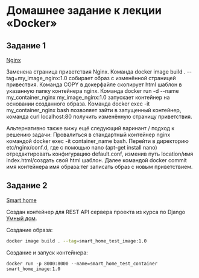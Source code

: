 # Домашнее задание к лекции «Docker»

## Задание 1

[Nginx](./nginx)

Заменена страница приветствия Nginx.
Команда docker image build . --tag=my_image_nginx:1.0 собирает образ с изменённой страницей привествия.
Команда COPY в докерфайле скопирует html шаблон в указанную папку контейнера nginx.
Команда docker run -d --name my_container_nginx my_image_nginx:1.0 запускает контейнер на основании созданного образа.
Команда docker exec -it my_container_nginx bash позволяет зайти в запущенный контейнер,
команда curl localhost:80 получить изменённую страницу приветствия.

Альтернативно также вижу ещё следующий варинант / подход к решению задачи:
Провалиться в стандартный контейнер nginx командой docker exec -it container_name bash. 
Перейти в директорию etc/nginx/conf.d, где с помощью nano (apt-get install nano) отредактировать конфигурацию default.conf, 
изменив путь location/имя index.html/создать свой html шаблон. 
Далее командой docker commit имя контейнера имя образа:тег записать образ с новым приветствием.

## Задание 2

[Smart home](./Smart_home)

Создан контейнер для REST API сервера проекта из курса по Django [Умный дом](https://github.com/dazarin/Smart_home).

Создание образа:
```bash
docker image build . --tag=smart_home_test_image:1.0
```

Создание и запуск контейнера:
```base
docker run -p 8000:8000 --name=smart_home_test_container smart_home_image:1.0
```